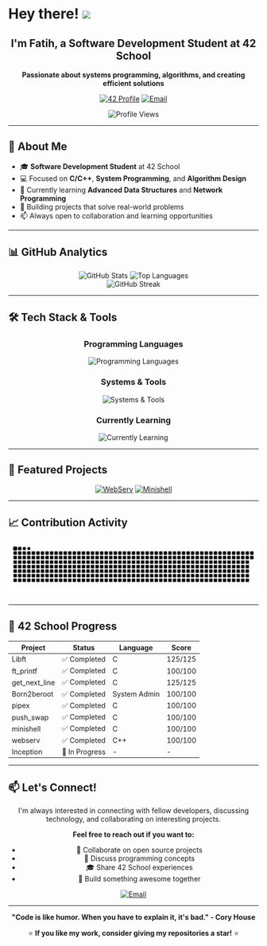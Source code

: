 # Hey there! <img src="https://media.giphy.com/media/hvRJCLFzcasrR4ia7z/giphy.gif" width="28">

<div align="center">
  
## I'm Fatih, a Software Development Student at 42 School

**Passionate about systems programming, algorithms, and creating efficient solutions**

[![42 Profile](https://img.shields.io/badge/42-faata-000?style=for-the-badge&logo=42&logoColor=white)](https://profile.intra.42.fr/users/faata)
[![Email](https://img.shields.io/badge/Email-Contact-D14836?style=for-the-badge&logo=gmail&logoColor=white)](mailto:mrata34@hotmail.com)

![Profile Views](https://komarev.com/ghpvc/?username=34-ata&style=for-the-badge&color=brightgreen)

</div>

---

## 🎯 About Me

- 🎓 **Software Development Student** at 42 School
- 💻 Focused on **C/C++**, **System Programming**, and **Algorithm Design**
- 🌱 Currently learning **Advanced Data Structures** and **Network Programming**
- 🚀 Building projects that solve real-world problems
- 📫 Always open to collaboration and learning opportunities

---

## 📊 GitHub Analytics

<div align="center">
  <img src="https://github-readme-stats.vercel.app/api?username=34-ata&hide_title=false&hide_rank=false&show_icons=true&include_all_commits=true&count_private=true&disable_animations=false&theme=tokyonight&locale=en&hide_border=true&bg_color=0D1117" height="170" alt="GitHub Stats" />
  <img src="https://github-readme-stats.vercel.app/api/top-langs?username=34-ata&locale=en&hide_title=false&layout=compact&card_width=320&langs_count=6&theme=tokyonight&hide_border=true&bg_color=0D1117" height="170" alt="Top Languages" />
</div>

<div align="center">
  <img src="https://github-readme-streak-stats.herokuapp.com/?user=34-ata&theme=tokyonight&hide_border=true&background=0D1117" alt="GitHub Streak" />
</div>

---

## 🛠️ Tech Stack & Tools

<div align="center">

### Programming Languages
<img src="https://skillicons.dev/icons?i=c,cpp,python,java,bash" alt="Programming Languages" />

### Systems & Tools
<img src="https://skillicons.dev/icons?i=linux,debian,kali,vim,vscode,git" alt="Systems & Tools" />

### Currently Learning
<img src="https://skillicons.dev/icons?i=docker,nginx,postgresql,nodejs" alt="Currently Learning" />

</div>

---

## 🚀 Featured Projects

<div align="center">

[![WebServ](https://github-readme-stats.vercel.app/api/pin/?username=34-ata&repo=webserv&theme=tokyonight&hide_border=true&bg_color=0D1117)](https://github.com/34-ata/webserv)
[![Minishell](https://github-readme-stats.vercel.app/api/pin/?username=34-ata&repo=minishell&theme=tokyonight&hide_border=true&bg_color=0D1117)](https://github.com/34-ata/minishell)

</div>

---

## 📈 Contribution Activity

<div align="center">
  
![snake gif](https://github.com/34-ata/34-ata/blob/manual-run-output/only-svg/github-contribution-grid-snake-dark.svg)

</div>

---

## 🎯 42 School Progress

<div align="center">

| Project | Status | Language | Score |
|---------|--------|----------|--------|
| Libft | ✅ Completed | C | 125/125 |
| ft_printf | ✅ Completed | C | 100/100 |
| get_next_line | ✅ Completed | C | 125/125 |
| Born2beroot | ✅ Completed | System Admin | 100/100 |
| pipex | ✅ Completed | C | 100/100 |
| push_swap | ✅ Completed | C | 100/100 |
| minishell | ✅ Completed | C | 100/100 |
| webserv | ✅ Completed | C++ | 100/100 |
| Inception | 🔄 In Progress | - | - |

</div>

---

## 📫 Let's Connect!

<div align="center">

I'm always interested in connecting with fellow developers, discussing technology, and collaborating on interesting projects.

**Feel free to reach out if you want to:**
- 🤝 Collaborate on open source projects
- 💬 Discuss programming concepts
- 🎓 Share 42 School experiences
- 🚀 Build something awesome together

[![Email](https://img.shields.io/badge/Email-D14836?style=for-the-badge&logo=gmail&logoColor=white)](mailto:mrata34@hotmail.com)

</div>

---

<div align="center">
  
**"Code is like humor. When you have to explain it, it's bad." - Cory House**

⭐ **If you like my work, consider giving my repositories a star!** ⭐

</div>
